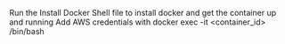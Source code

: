 Run the Install Docker Shell file to install docker and get the container up and running
Add AWS credentials with
docker exec -it <container_id> /bin/bash
